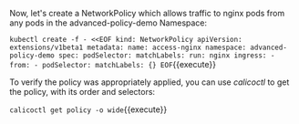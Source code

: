 Now, let's create a NetworkPolicy which allows traffic to nginx pods from any pods in the advanced-policy-demo Namespace:

`
kubectl create -f - <<EOF
kind: NetworkPolicy
apiVersion: extensions/v1beta1
metadata:
  name: access-nginx
  namespace: advanced-policy-demo
spec:
  podSelector:
    matchLabels:
      run: nginx
  ingress:
    - from:
      - podSelector:
          matchLabels: {}
EOF
`{{execute}}


To verify the policy was appropriately applied, you can use *calicoctl* to get the policy, with its order and selectors:

`
calicoctl get policy -o wide
`{{execute}}